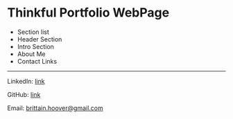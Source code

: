 # Thinkful Portfolio WebPage

* Section list
* Header Section
* Intro Section
* About Me
* Contact Links

---

LinkedIn: [link](https://www.linkedin.com/in/steven-brittain-hoover-4121538b/)

GitHub: [link](https://github.com/Britt-H)

Email: <brittain.hoover@gmail.com>
